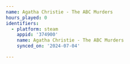 ```yaml
---
name: Agatha Christie - The ABC Murders
hours_played: 0
identifiers:
  - platform: steam
    appid: '374900'
    name: Agatha Christie - The ABC Murders
    synced_on: '2024-07-04'

---
```

